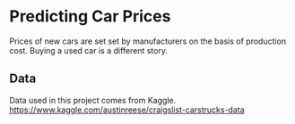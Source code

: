 # Predicting Car Prices

Prices of new cars are set set by manufacturers on the basis of production cost.
Buying a used car is a different story.

## Data
Data used in this project comes from Kaggle.
https://www.kaggle.com/austinreese/craigslist-carstrucks-data

